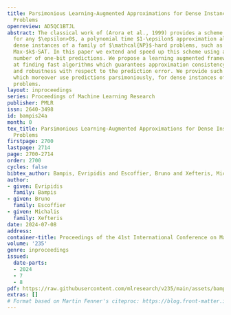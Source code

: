 ```yaml
---
title: Parsimonious Learning-Augmented Approximations for Dense Instances of $\mathcalNP$-hard
  Problems
openreview: AD5QC1BTJL
abstract: The classical work of (Arora et al., 1999) provides a scheme that gives,
  for any $\epsilon>0$, a polynomial time $1-\epsilon$ approximation algorithm for
  dense instances of a family of $\mathcal{NP}$-hard problems, such as Max-CUT and
  Max-$k$-SAT. In this paper we extend and speed up this scheme using a logarithmic
  number of one-bit predictions. We propose a learning augmented framework which aims
  at finding fast algorithms which guarantees approximation consistency, smoothness
  and robustness with respect to the prediction error. We provide such algorithms,
  which moreover use predictions parsimoniously, for dense instances of various optimization
  problems.
layout: inproceedings
series: Proceedings of Machine Learning Research
publisher: PMLR
issn: 2640-3498
id: bampis24a
month: 0
tex_title: Parsimonious Learning-Augmented Approximations for Dense Instances of $\mathcal{NP}$-hard
  Problems
firstpage: 2700
lastpage: 2714
page: 2700-2714
order: 2700
cycles: false
bibtex_author: Bampis, Evripidis and Escoffier, Bruno and Xefteris, Michalis
author:
- given: Evripidis
  family: Bampis
- given: Bruno
  family: Escoffier
- given: Michalis
  family: Xefteris
date: 2024-07-08
address:
container-title: Proceedings of the 41st International Conference on Machine Learning
volume: '235'
genre: inproceedings
issued:
  date-parts:
  - 2024
  - 7
  - 8
pdf: https://raw.githubusercontent.com/mlresearch/v235/main/assets/bampis24a/bampis24a.pdf
extras: []
# Format based on Martin Fenner's citeproc: https://blog.front-matter.io/posts/citeproc-yaml-for-bibliographies/
---
```

